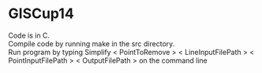 GISCup14
==========

Code is in C.  
Compile code by running make in the src directory.  
Run program by typing Simplify < PointToRemove > < LineInputFilePath > < PointInputFilePath > < OutputFilePath > on the command line
